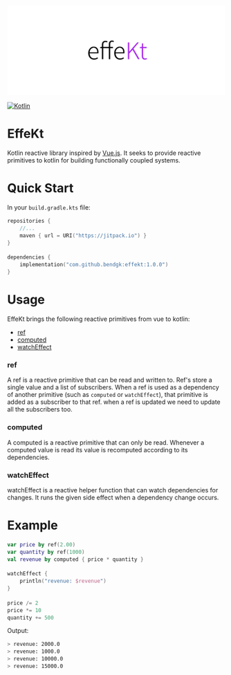 <div align="center">
    <img alt="EffeKt logo" src="https://raw.githubusercontent.com/bendgk/effekt/main/res/logo1.5x.png">
</div>

[![Kotlin](https://img.shields.io/badge/kotlin-1.7.20-blue.svg?logo=kotlin)](http://kotlinlang.org)

# EffeKt
Kotlin reactive library inspired by [Vue.js](https://vuejs.org/guide/extras/reactivity-in-depth.html). It seeks to provide reactive primitives to kotlin for building functionally coupled systems.

# Quick Start
In your `build.gradle.kts` file:
```kotlin
repositories {
    //...
    maven { url = URI("https://jitpack.io") }
}

dependencies {
    implementation("com.github.bendgk:effekt:1.0.0")
}
```

# Usage
EffeKt brings the following reactive primitives from vue to kotlin:
* [ref](https://vuejs.org/api/reactivity-core.html#ref)
* [computed](https://vuejs.org/api/reactivity-core.html#computed)
* [watchEffect](https://vuejs.org/api/reactivity-core.html#watcheffect)

### ref
A ref is a reactive primitive that can be read and written to.  Ref's store a single value and a list of subscribers.  When a ref is used as a dependency of another primitive (such as `computed` or `watchEffect`), that primitive is added as a subscriber to that ref.
when a ref is updated we need to update all the subscribers too.

### computed
A computed is a reactive primitive that can only be read. Whenever a computed value is read its value is recomputed according to its dependencies.

### watchEffect
watchEffect is a reactive helper function that can watch dependencies for changes.  It runs the given side effect when a dependency change occurs.

# Example
```kotlin
var price by ref(2.00)
var quantity by ref(1000)
val revenue by computed { price * quantity }

watchEffect {
    println("revenue: $revenue")
}

price /= 2
price *= 10
quantity += 500
```

Output:
```bash
> revenue: 2000.0
> revenue: 1000.0
> revenue: 10000.0
> revenue: 15000.0
```

